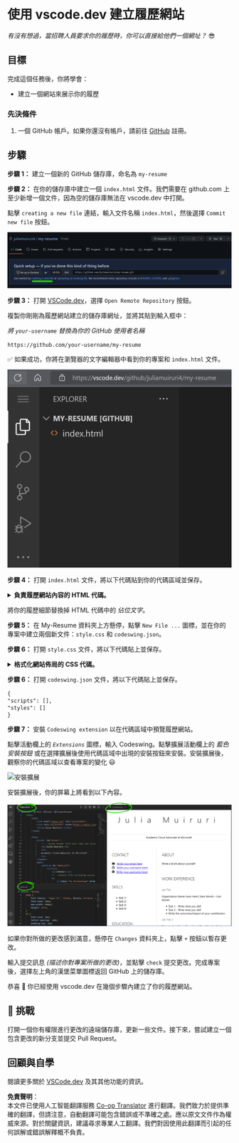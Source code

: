 <!--
CO_OP_TRANSLATOR_METADATA:
{
  "original_hash": "2fcb983b8dbadadb1bc2e97f8c12dac5",
  "translation_date": "2025-08-23T23:35:18+00:00",
  "source_file": "8-code-editor/1-using-a-code-editor/assignment.md",
  "language_code": "hk"
}
-->
# 使用 vscode.dev 建立履歷網站

_有沒有想過，當招聘人員要求你的履歷時，你可以直接給他們一個網址？_ 😎

## 目標

完成這個任務後，你將學會：

- 建立一個網站來展示你的履歷

### 先決條件

1. 一個 GitHub 帳戶。如果你還沒有帳戶，請前往 [GitHub](https://github.com/) 註冊。

## 步驟

**步驟 1：** 建立一個新的 GitHub 儲存庫，命名為 `my-resume`

**步驟 2：** 在你的儲存庫中建立一個 `index.html` 文件。我們需要在 github.com 上至少新增一個文件，因為空的儲存庫無法在 vscode.dev 中打開。

點擊 `creating a new file` 連結，輸入文件名稱 `index.html`，然後選擇 `Commit new file` 按鈕。

![在 github.com 上建立新文件](../../../../8-code-editor/images/new-file-github.com.png)

**步驟 3：** 打開 [VSCode.dev](https://vscode.dev)，選擇 `Open Remote Repository` 按鈕。

複製你剛剛為履歷網站建立的儲存庫網址，並將其貼到輸入框中：

_將 `your-username` 替換為你的 GitHub 使用者名稱_

```
https://github.com/your-username/my-resume
```

✅ 如果成功，你將在瀏覽器的文字編輯器中看到你的專案和 `index.html` 文件。

![在 vscode.dev 中打開專案](../../../../8-code-editor/images/project-on-vscode.dev.png)

**步驟 4：** 打開 `index.html` 文件，將以下代碼貼到你的代碼區域並保存。

<details>
    <summary><b>負責履歷網站內容的 HTML 代碼。</b></summary>
    
        <html>

            <head>
                <link href="style.css" rel="stylesheet">
                <link rel="stylesheet" href="https://cdnjs.cloudflare.com/ajax/libs/font-awesome/5.15.4/css/all.min.css">
                <title>你的名字在這裡！</title>
            </head>
            <body>
                <header id="header">
                    <!-- 履歷標題，包含你的名字和職稱 -->
                    <h1>你的名字在這裡！</h1>
                    <hr>
                    你的角色！
                    <hr>
                </header>
                <main>
                    <article id="mainLeft">
                        <section>
                            <h2>聯絡方式</h2>
                            <!-- 聯絡資訊，包括社交媒體 -->
                            <p>
                                <i class="fa fa-envelope" aria-hidden="true"></i>
                                <a href="mailto:username@domain.top-level domain">在這裡填寫你的電子郵件</a>
                            </p>
                            <p>
                                <i class="fab fa-github" aria-hidden="true"></i>
                                <a href="github.com/yourGitHubUsername">在這裡填寫你的 GitHub 使用者名稱！</a>
                            </p>
                            <p>
                                <i class="fab fa-linkedin" aria-hidden="true"></i>
                                <a href="linkedin.com/yourLinkedInUsername">在這裡填寫你的 LinkedIn 使用者名稱！</a>
                            </p>
                        </section>
                        <section>
                            <h2>技能</h2>
                            <!-- 你的技能 -->
                            <ul>
                                <li>技能 1！</li>
                                <li>技能 2！</li>
                                <li>技能 3！</li>
                                <li>技能 4！</li>
                            </ul>
                        </section>
                        <section>
                            <h2>教育背景</h2>
                            <!-- 你的教育背景 -->
                            <h3>在這裡填寫你的課程！</h3>
                            <p>
                                在這裡填寫你的學校名稱！
                            </p>
                            <p>
                                開始日期 - 結束日期
                            </p>
                        </section>            
                    </article>
                    <article id="mainRight">
                        <section>
                            <h2>關於我</h2>
                            <!-- 關於你的簡介 -->
                            <p>在這裡寫一些關於自己的簡介！</p>
                        </section>
                        <section>
                            <h2>工作經驗</h2>
                            <!-- 你的工作經驗 -->
                            <h3>職位名稱</h3>
                            <p>
                                在這裡填寫公司名稱 | 開始月份 – 結束月份
                            </p>
                            <ul>
                                    <li>任務 1 - 在這裡填寫你做了什麼！</li>
                                    <li>任務 2 - 在這裡填寫你做了什麼！</li>
                                    <li>填寫你的貢獻成果/影響</li>
                                    
                            </ul>
                            <h3>職位名稱 2</h3>
                            <p>
                                在這裡填寫公司名稱 | 開始月份 – 結束月份
                            </p>
                            <ul>
                                    <li>任務 1 - 在這裡填寫你做了什麼！</li>
                                    <li>任務 2 - 在這裡填寫你做了什麼！</li>
                                    <li>填寫你的貢獻成果/影響</li>
                                    
                            </ul>
                        </section>
                    </article>
                </main>
            </body>
        </html>
</details>

將你的履歷細節替換掉 HTML 代碼中的 _佔位文字_。

**步驟 5：** 在 My-Resume 資料夾上方懸停，點擊 `New File ...` 圖標，並在你的專案中建立兩個新文件：`style.css` 和 `codeswing.json`。

**步驟 6：** 打開 `style.css` 文件，將以下代碼貼上並保存。

<details>
        <summary><b>格式化網站佈局的 CSS 代碼。</b></summary>
            
            body {
                font-family: 'Segoe UI', Tahoma, Geneva, Verdana, sans-serif;
                font-size: 16px;
                max-width: 960px;
                margin: auto;
            }
            h1 {
                font-size: 3em;
                letter-spacing: .6em;
                padding-top: 1em;
                padding-bottom: 1em;
            }

            h2 {
                font-size: 1.5em;
                padding-bottom: 1em;
            }

            h3 {
                font-size: 1em;
                padding-bottom: 1em;
            }
            main { 
                display: grid;
                grid-template-columns: 40% 60%;
                margin-top: 3em;
            }
            header {
                text-align: center;
                margin: auto 2em;
            }

            section {
                margin: auto 1em 4em 2em;
            }

            i {
                margin-right: .5em;
            }

            p {
                margin: .2em auto
            }

            hr {
                border: none;
                background-color: lightgray;
                height: 1px;
            }

            h1, h2, h3 {
                font-weight: 100;
                margin-bottom: 0;
            }
            #mainLeft {
                border-right: 1px solid lightgray;
            }
            
</details>

**步驟 6：** 打開 `codeswing.json` 文件，將以下代碼貼上並保存。

    {
    "scripts": [],
    "styles": []
    }

**步驟 7：** 安裝 `Codeswing extension` 以在代碼區域中預覽履歷網站。

點擊活動欄上的 _`Extensions`_ 圖標，輸入 Codeswing。點擊擴展活動欄上的 _藍色安裝按鈕_ 或在選擇擴展後使用代碼區域中出現的安裝按鈕來安裝。安裝擴展後，觀察你的代碼區域以查看專案的變化 😃

![安裝擴展](../../../../8-code-editor/images/install-extension.gif)

安裝擴展後，你的屏幕上將看到以下內容。

![Codeswing 擴展效果](../../../../8-code-editor/images/after-codeswing-extension-pb.png)

如果你對所做的更改感到滿意，懸停在 `Changes` 資料夾上，點擊 `+` 按鈕以暫存更改。

輸入提交訊息 _(描述你對專案所做的更改)_，並點擊 `check` 提交更改。完成專案後，選擇左上角的漢堡菜單圖標返回 GitHub 上的儲存庫。

恭喜 🎉 你已經使用 vscode.dev 在幾個步驟內建立了你的履歷網站。

## 🚀 挑戰

打開一個你有權限進行更改的遠端儲存庫，更新一些文件。接下來，嘗試建立一個包含更改的新分支並提交 Pull Request。

## 回顧與自學

閱讀更多關於 [VSCode.dev](https://code.visualstudio.com/docs/editor/vscode-web?WT.mc_id=academic-0000-alfredodeza) 及其其他功能的資訊。

**免責聲明**：  
本文件已使用人工智能翻譯服務 [Co-op Translator](https://github.com/Azure/co-op-translator) 進行翻譯。我們致力於提供準確的翻譯，但請注意，自動翻譯可能包含錯誤或不準確之處。應以原文文件作為權威來源。對於關鍵資訊，建議尋求專業人工翻譯。我們對因使用此翻譯而引起的任何誤解或錯誤解釋概不負責。